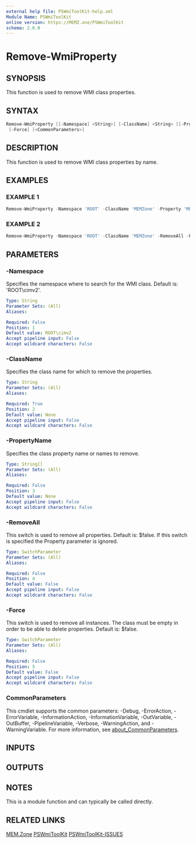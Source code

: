 ```yaml
---
external help file: PSWmiToolKit-help.xml
Module Name: PSWmiToolKit
online version: https://MEMZ.one/PSWmiToolKit
schema: 2.0.0
---
```


# Remove-WmiProperty

## SYNOPSIS

This function is used to remove WMI class properties.

## SYNTAX

```powershell
Remove-WmiProperty [[-Namespace] <String>] [-ClassName] <String> [[-PropertyName] <String[]>] [-RemoveAll]
 [-Force] [<CommonParameters>]
```

## DESCRIPTION

This function is used to remove WMI class properties by name.

## EXAMPLES

### EXAMPLE 1

```powershell
Remove-WmiProperty -Namespace 'ROOT' -ClassName 'MEMZone' -Property 'MEMZone','Blog'
```

### EXAMPLE 2

```powershell
Remove-WmiProperty -Namespace 'ROOT' -ClassName 'MEMZone' -RemoveAll -Force
```

## PARAMETERS

### -Namespace

Specifies the namespace where to search for the WMI class.
Default is: 'ROOT\cimv2'.

```yaml
Type: String
Parameter Sets: (All)
Aliases:

Required: False
Position: 1
Default value: ROOT\cimv2
Accept pipeline input: False
Accept wildcard characters: False
```

### -ClassName

Specifies the class name for which to remove the properties.

```yaml
Type: String
Parameter Sets: (All)
Aliases:

Required: True
Position: 2
Default value: None
Accept pipeline input: False
Accept wildcard characters: False
```

### -PropertyName

Specifies the class property name or names to remove.

```yaml
Type: String[]
Parameter Sets: (All)
Aliases:

Required: False
Position: 3
Default value: None
Accept pipeline input: False
Accept wildcard characters: False
```

### -RemoveAll

This switch is used to remove all properties.
Default is: $false.
If this switch is specified the Property parameter is ignored.

```yaml
Type: SwitchParameter
Parameter Sets: (All)
Aliases:

Required: False
Position: 4
Default value: False
Accept pipeline input: False
Accept wildcard characters: False
```

### -Force

This switch is used to remove all instances.
The class must be empty in order to be able to delete properties.
Default is: $false.

```yaml
Type: SwitchParameter
Parameter Sets: (All)
Aliases:

Required: False
Position: 5
Default value: False
Accept pipeline input: False
Accept wildcard characters: False
```

### CommonParameters

This cmdlet supports the common parameters: -Debug, -ErrorAction, -ErrorVariable, -InformationAction, -InformationVariable, -OutVariable, -OutBuffer, -PipelineVariable, -Verbose, -WarningAction, and -WarningVariable.
For more information, see [about_CommonParameters](http://go.microsoft.com/fwlink/?LinkID=113216).

## INPUTS

## OUTPUTS

## NOTES

This is a module function and can typically be called directly.

## RELATED LINKS

[MEM.Zone](https://MEM.Zone)
[PSWmiToolKit](https://MEMZ.one/PSWmiToolKit)
[PSWmiToolKit-ISSUES](https://MEMZ.one/PSWmiToolKit-ISSUES)
